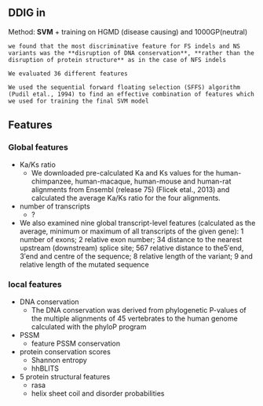 ## DDIG in

Method: **SVM** + training on HGMD (disease causing) and 1000GP(neutral)

    we found that the most discriminative feature for FS indels and NS variants was the **disruption of DNA conservation**, **rather than the disruption of protein structure** as in the case of NFS indels

    We evaluated 36 different features 

    We used the sequential forward floating selection (SFFS) algorithm (Pudil etal., 1994) to find an effective combination of features which we used for training the final SVM model


## Features

### Global features

- Ka/Ks ratio
    + We downloaded pre-calculated Ka and Ks values for the human-chimpanzee, human-macaque, human-mouse and human-rat alignments from Ensembl (release 75) (Flicek etal., 2013) and calculated the average Ka/Ks ratio for the four alignments.
- number of transcripts
    + ?
- We also examined nine global transcript-level features (calculated as the average, minimum or maximum of all transcripts of the given gene): 
    1 number of exons; 
    2 relative exon number; 
    34 distance to the nearest upstream (downstream) splice site; 
    567 relative distance to the5′end, 3′end and centre of the sequence;
    8 relative length of the variant; 
    9 and relative length of the mutated sequence

### local features

- DNA conservation
    +  The DNA conservation was derived from phylogenetic P-values of the multiple alignments of 45 vertebrates to the human genome calculated with the phyloP program
- PSSM
    + feature PSSM conservation
- protein conservation scores 
    + Shannon entropy
    + hhBLITS
- 5 protein structural features
    + rasa
    + helix sheet coil and disorder probabilities
